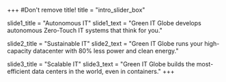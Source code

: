 +++
#Don't remove title!
title = "intro_slider_box"

slide1_title = "Autonomous IT"
slide1_text = "Green IT Globe develops autonomous Zero-Touch IT systems that think for you."

slide2_title = "Sustainable IT"
slide2_text = "Green IT Globe runs your high-capacity datacenter with 80% less power and clean energy."

slide3_title = "Scalable IT"
slide3_text = "Green IT Globe builds the most-efficient data centers in the world, even in containers."
+++